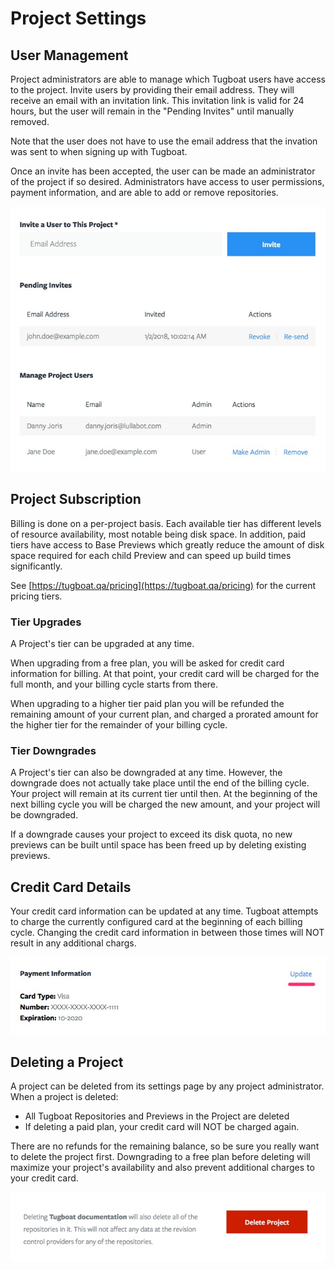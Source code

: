 # Project Settings

## User Management

Project administrators are able to manage which Tugboat users have access to the
project. Invite users by providing their email address. They will receive an
email with an invitation link. This invitation link is valid for 24 hours, but
the user will remain in the "Pending Invites" until manually removed.

Note that the user does not have to use the email address that the invation was
sent to when signing up with Tugboat.

Once an invite has been accepted, the user can be made an administrator of the
project if so desired. Administrators have access to user permissions, payment
information, and are able to add or remove repositories.

![User Management](_images/user-management-pending.jpg)

## Project Subscription

Billing is done on a per-project basis. Each available tier has different levels
of resource availability, most notable being disk space. In addition, paid tiers
have access to Base Previews which greatly reduce the amount of disk space
required for each child Preview and can speed up build times significantly.

See [https://tugboat.qa/pricing](https://tugboat.qa/pricing) for the current
pricing tiers.

### Tier Upgrades

A Project's tier can be upgraded at any time.

When upgrading from a free plan, you will be asked for credit card information
for billing. At that point, your credit card will be charged for the full month,
and your billing cycle starts from there.

When upgrading to a higher tier paid plan you will be refunded the remaining
amount of your current plan, and charged a prorated amount for the higher tier
for the remainder of your billing cycle.

### Tier Downgrades

A Project's tier can also be downgraded at any time. However, the downgrade does
not actually take place until the end of the billing cycle. Your project will
remain at its current tier until then. At the beginning of the next billing
cycle you will be charged the new amount, and your project will be downgraded.

If a downgrade causes your project to exceed its disk quota, no new previews can
be built until space has been freed up by deleting existing previews.

## Credit Card Details

Your credit card information can be updated at any time. Tugboat attempts to
charge the currently configured card at the beginning of each billing cycle.
Changing the credit card information in between those times will NOT result in
any additional chargs.

![Payment Information](_images/payment-information.jpg)

## Deleting a Project

A project can be deleted from its settings page by any project administrator.
When a project is deleted:

* All Tugboat Repositories and Previews in the Project are deleted
* If deleting a paid plan, your credit card will NOT be charged again.

There are no refunds for the remaining balance, so be sure you really want to
delete the project first. Downgrading to a free plan before deleting will
maximize your project's availability and also prevent additional charges to your
credit card.

![Delete Project](_images/delete-project.jpg)
